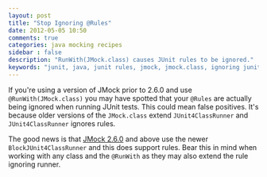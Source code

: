 ```yaml
---
layout: post
title: "Stop Ignoring @Rules"
date: 2012-05-05 10:50
comments: true
categories: java mocking recipes
sidebar : false
description: "RunWith(JMock.class) causes JUnit rules to be ignored."
keywords: "junit, java, junit rules, jmock, jmock.class, ignoring junit rules, rules ignored, BlockJUnit4ClassRunner"
---
```


If you're using a version of JMock prior to 2.6.0 and use `@RunWith(JMock.class)` you may have spotted that your `@Rules` are actually being ignored when running JUnit tests. This could mean false positives. It's because older versions of the `JMock.class` extend `JUnit4ClassRunner` and `JUnit4ClassRunner` ignores rules.

The good news is that [JMock 2.6.0](http://repo1.maven.org/maven2/org/jmock/) and above use the newer `BlockJUnit4ClassRunner` and this does support rules. Bear this in mind when working with any class and the `@RunWith` as they may also extend the rule ignoring runner.